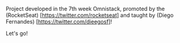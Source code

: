 Project developed in the 7th week Omnistack, promoted by the (RocketSeat) [https://twitter.com/rocketseat] and taught by (Diego Fernandes) [https://twitter.com/dieegosf]!

Let's go!
